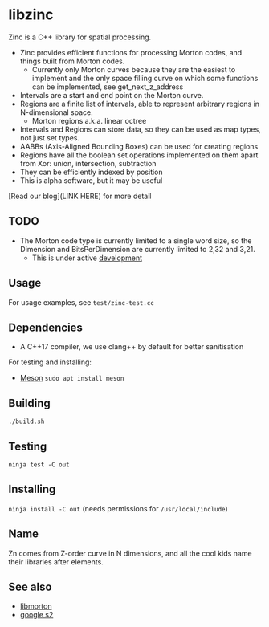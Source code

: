 # libzinc

Zinc is a C++ library for spatial processing.
 - Zinc provides efficient functions for processing Morton codes, and things built from Morton codes.
   - Currently only Morton curves because they are the easiest to implement and the only space filling curve on which some functions can be implemented, see get_next_z_address
 - Intervals are a start and end point on the Morton curve.
 - Regions are a finite list of intervals, able to represent arbitrary regions in N-dimensional space.
   - Morton regions a.k.a. linear octree
 - Intervals and Regions can store data, so they can be used as map types, not just set types.
 - AABBs (Axis-Aligned Bounding Boxes) can be used for creating regions
 - Regions have all the boolean set operations implemented on them apart from Xor: union, intersection, subtraction
 - They can be efficiently indexed by position
 - This is alpha software, but it may be useful

[Read our blog](LINK HERE) for more detail

## TODO

 - The Morton code type is currently limited to a single word size, so the Dimension and BitsPerDimension are currently limited to 2,32 and 3,21.
   - This is under active [development](https://github.com/paddygord/bitarray)

## Usage

For usage examples, see `test/zinc-test.cc`

## Dependencies

 - A C++17 compiler, we use clang++ by default for better sanitisation

For testing and installing:
 - [Meson](https://mesonbuild.com/) `sudo apt install meson`

## Building

`./build.sh`

## Testing

`ninja test -C out`

## Installing

`ninja install -C out` (needs permissions for `/usr/local/include`)

## Name

Zn comes from Z-order curve in N dimensions, and all the cool kids name their libraries after elements.

## See also

 - [libmorton](https://github.com/Forceflow/libmorton)
 - [google s2](https://github.com/google/s2geometry)
